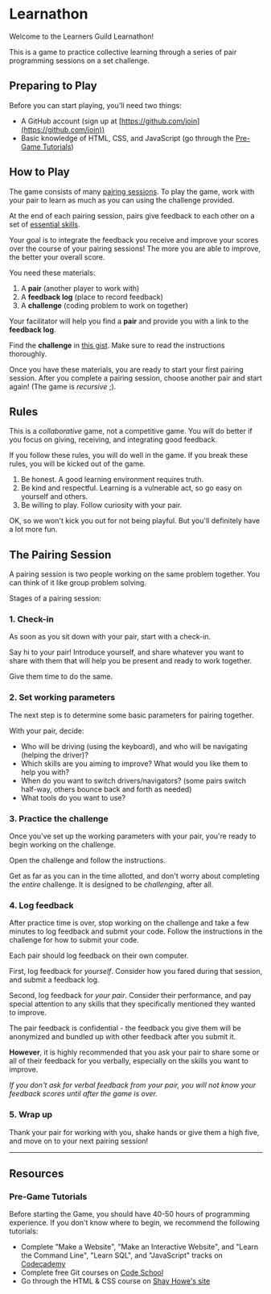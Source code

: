 # Learnathon

Welcome to the Learners Guild Learnathon!

This is a game to practice collective learning through a series of pair programming sessions on a set challenge.

## Preparing to Play

Before you can start playing, you'll need two things:

- A GitHub account (sign up at [https://github.com/join](https://github.com/join))
- Basic knowledge of HTML, CSS, and JavaScript (go through the [Pre-Game Tutorials](#pre-game-tutorials))

## How to Play

The game consists of many [pairing sessions](#the-pairing-session). To play the game, work with your pair to learn as much as you can using the challenge provided.

At the end of each pairing session, pairs give feedback to each other on a set of [essential skills](./skills.md).

Your goal is to integrate the feedback you receive and improve your scores over the course of your pairing sessions! The more you are able to improve, the better your overall score.

You need these materials:

1. A **pair** (another player to work with)
1. A **feedback log** (place to record feedback)
1. A **challenge** (coding problem to work on together)

Your facilitator will help you find a **pair** and provide you with a link to the **feedback log**.

Find the **challenge** in [this gist][challenge-gist]. Make sure to read the instructions thoroughly.

Once you have these materials, you are ready to start your first pairing session. After you complete a pairing session, choose another pair and start again! (The game is _recursive_ ;).

## Rules

This is a _collaborative_ game, not a competitive game. You will do better if you focus on giving, receiving, and integrating good feedback.

If you follow these rules, you will do well in the game. If you break these rules, you will be kicked out of the game.

1. Be honest. A good learning environment requires truth.
1. Be kind and respectful. Learning is a vulnerable act, so go easy on yourself and others.
1. Be willing to play. Follow curiosity with your pair.

OK, so we won't kick you out for not being playful. But you'll definitely have a lot more fun.

## The Pairing Session

A pairing session is two people working on the same problem together. You can think of it like group problem solving.

Stages of a pairing session:

### 1. Check-in

As soon as you sit down with your pair, start with a check-in.

Say hi to your pair! Introduce yourself, and share whatever you want to share with them that will help you be present and ready to work together.

Give them time to do the same.

### 2. Set working parameters

The next step is to determine some basic parameters for pairing together.

With your pair, decide:

- Who will be driving (using the keyboard), and who will be navigating (helping the driver)?
- Which skills are you aiming to improve? What would you like them to help you with?
- When do you want to switch drivers/navigators? (some pairs switch half-way, others bounce back and forth as needed)
- What tools do you want to use?

### 3. Practice the challenge

Once you've set up the working parameters with your pair, you're ready to begin working on the challenge.

Open the challenge and follow the instructions.

Get as far as you can in the time allotted, and don't worry about completing the _entire_ challenge. It is designed to be _challenging_, after all.

### 4. Log feedback

After practice time is over, stop working on the challenge and take a few minutes to log feedback and submit your code. Follow the instructions in the challenge for how to submit your code.

Each pair should log feedback on their own computer.

First, log feedback for _yourself_. Consider how you fared during that session, and submit a feedback log.

Second, log feedback for _your pair_. Consider their performance, and pay special attention to any skills that they specifically mentioned they wanted to improve.

The pair feedback is confidential - the feedback you give them will be anonymized and bundled up with other feedback after you submit it.

**However**, it is highly recommended that you ask your pair to share some or all of their feedback for you verbally, especially on the skills you want to improve.

_If you don't ask for verbal feedback from your pair, you will not know your feedback scores until after the game is over._

### 5. Wrap up

Thank your pair for working with you, shake hands or give them a high five, and move on to your next pairing session!

---

## Resources

### Pre-Game Tutorials

Before starting the Game, you should have 40-50 hours of programming experience. If you don't know where to begin, we recommend the following tutorials:

- Complete "Make a Website", "Make an Interactive Website", and "Learn the Command Line", "Learn SQL", and "JavaScript" tracks on [Codecademy][codecademy-tutorials]
- Complete free Git courses on [Code School][code-school]
- Go through the HTML & CSS course on [Shay Howe's site][shay-howe]

[challenge-gist]: https://gist.github.com/lg-bot/f306837bb0fd958ef5de
[feedback-form]: https://lguild.typeform.com/to/uPgbRn

[codecademy-tutorials]: https://www.codecademy.com/learn/all
[code-school]: https://www.codeschool.com/learn
[shay-howe]: http://learn.shayhowe.com/html-css/
